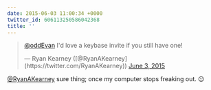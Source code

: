 ```yaml
---
date: 2015-06-03 11:00:34 +0000
twitter_id: 606113250586042368
title: ''
---
```


<blockquote class="twitter-tweet"><p lang="en" dir="ltr"><a href="https://twitter.com/oddEvan?ref_src=twsrc%5Etfw">@oddEvan</a> I&#39;d love a keybase invite if you still have one!</p>&mdash; Ryan Kearney ([@RyanAKearney](https://twitter.com/RyanAKearney)) <a href="https://twitter.com/RyanAKearney/status/606112717271875584?ref_src=twsrc%5Etfw">June 3, 2015</a></blockquote>
<script async src="https://platform.twitter.com/widgets.js" charset="utf-8"></script>

[@RyanAKearney](https://twitter.com/RyanAKearney) sure thing; once my computer stops freaking out. 😐
